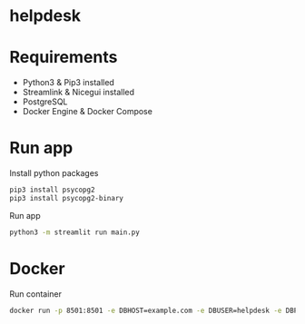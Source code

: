 # helpdesk

# Requirements
- Python3 & Pip3 installed
- Streamlink & Nicegui installed
- PostgreSQL
- Docker Engine & Docker Compose

# Run app
Install python packages
```bash
pip3 install psycopg2
pip3 install psycopg2-binary
```

Run app
```bash
python3 -m streamlit run main.py
```

# Docker
Run container
```bash
docker run -p 8501:8501 -e DBHOST=example.com -e DBUSER=helpdesk -e DBPASSWORD=helpdesk michivonah/mangoticket
```